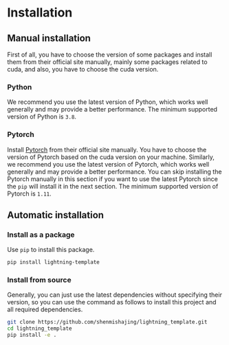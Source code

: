 # Installation

## Manual installation

First of all, you have to choose the version of some packages and install them from their official site manually, mainly some packages related to cuda, and also, you have to choose the cuda version.

### Python

We recommend you use the latest version of Python, which works well generally and may provide a better performance. The minimum supported version of Python is `3.8`.

### Pytorch

Install [Pytorch](https://pytorch.org/get-started/locally/) from their official site manually. You have to choose the version of Pytorch based on the cuda version on your machine. Similarly, we recommend you use the latest version of Pytorch, which works well generally and may provide a better performance. You can skip installing the Pytorch manually in this section if you want to use the latest Pytorch since the `pip` will install it in the next section. The minimum supported version of Pytorch is `1.11`.

## Automatic installation

### Install as a package

Use `pip` to install this package.

```bash
pip install lightning-template
```

### Install from source

Generally, you can just use the latest dependencies without specifying their version, so you can use the command as follows to install this project and all required dependencies.

```bash
git clone https://github.com/shenmishajing/lightning_template.git
cd lightning_template
pip install -e .
```
